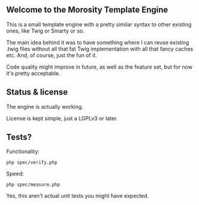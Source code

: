 ## Welcome to the Morosity Template Engine ##

This is a small template engine with a pretty similar syntax
to other existing ones, like Twig or Smarty or so.

The main idea behind it was to have something where I can reuse
existing .twig files without all that fat Twig implementation with
all that fancy caches etc. And, of course, just the fun of it.

Code quality might improve in future, as well as the feature set,
but for now it's pretty acceptable.

## Status & license ##

The engine is actually working.

License is kept simple, just a LGPLv3 or later.

## Tests? ##

Functionality:

```
php spec/verify.php
```

Speed:

```
php spec/measure.php
```

Yes, this aren't actual unit tests you might have expected.

